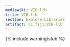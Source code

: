 ```yaml
---
mediawiki: VIB-lib
title: VIB-lib
section: Explore:Libraries
artifact: sc.fiji:VIB-lib
---
```


{% include warning/stub %}

